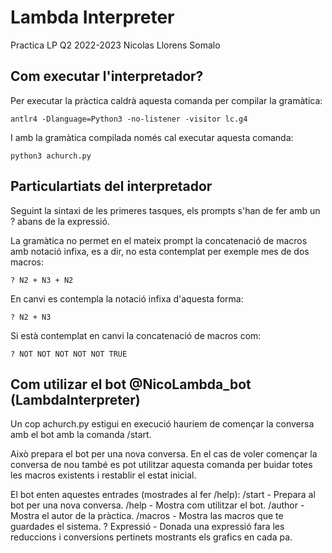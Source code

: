 # Lambda Interpreter

Practica LP Q2 2022-2023
Nicolas Llorens Somalo 

## Com executar l'interpretador?
Per executar la pràctica caldrà aquesta comanda per compilar la gramàtica:
```
antlr4 -Dlanguage=Python3 -no-listener -visitor lc.g4
```
I amb la gramàtica compilada només cal executar aquesta comanda:
```
python3 achurch.py
```
## Particulartiats del interpretador
Seguint la sintaxi de les primeres tasques, els prompts s'han de fer amb un ? abans de la expressió.

La gramàtica no permet en el mateix prompt la concatenació de macros amb notació infixa, es a dir, no esta contemplat per exemple mes de dos macros:
```
? N2 + N3 + N2
```
En canvi es contempla la notació infixa d'aquesta forma:
```
? N2 + N3
```
Si està contemplat en canvi la concatenació de macros com:
```
? NOT NOT NOT NOT NOT TRUE
```

## Com utilizar el bot @NicoLambda_bot (LambdaInterpreter)

Un cop achurch.py estigui en execució hauriem de començar la conversa amb el bot amb la comanda /start.

Això prepara el bot per una nova conversa. En el cas de voler començar la conversa de nou també es pot utilitzar aquesta comanda per buidar totes les macros existents i restablir el estat inicial.

El bot enten aquestes entrades (mostrades al fer /help):
/start - Prepara al bot per una nova conversa.
/help - Mostra com utilitzar el bot.
/author - Mostra el autor de la pràctica.
/macros - Mostra las macros que te guardades el sistema.
? Expressió - Donada una expressió fara les reduccions i conversions pertinets mostrants els grafics en cada pa.
